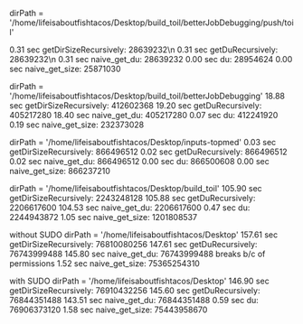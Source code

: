 dirPath = '/home/lifeisaboutfishtacos/Desktop/build_toil/betterJobDebugging/push/toil'

0.31 sec   getDirSizeRecursively:  28639232\n
0.31 sec   getDuRecursively:       28639232\n
0.31 sec   naive_get_du:           28639232
0.00 sec   du:                     28954624
0.00 sec   naive_get_size:         25871030

dirPath = '/home/lifeisaboutfishtacos/Desktop/build_toil/betterJobDebugging'
18.88 sec  getDirSizeRecursively:  412602368
19.20 sec  getDuRecursively:       405217280
18.40 sec  naive_get_du:           405217280
0.07 sec   du:                     412241920
0.19 sec   naive_get_size:         232373028

dirPath = '/home/lifeisaboutfishtacos/Desktop/inputs-topmed'
0.03 sec   getDirSizeRecursively:  866496512
0.02 sec   getDuRecursively:       866496512
0.02 sec   naive_get_du:           866496512
0.00 sec   du:                     866500608
0.00 sec   naive_get_size:         866237210

dirPath = '/home/lifeisaboutfishtacos/Desktop/build_toil'
105.90 sec   getDirSizeRecursively:  2243248128
105.88 sec   getDuRecursively:       2206617600
104.53 sec   naive_get_du:           2206617600
0.47 sec     du:                     2244943872
1.05 sec     naive_get_size:         1201808537

without SUDO
dirPath = '/home/lifeisaboutfishtacos/Desktop'
157.61 sec   getDirSizeRecursively:  76810080256
147.61 sec   getDuRecursively:       76743999488
145.80 sec   naive_get_du:           76743999488
breaks b/c of permissions
1.52 sec     naive_get_size:         75365254310

with SUDO
dirPath = '/home/lifeisaboutfishtacos/Desktop'
146.90 sec   getDirSizeRecursively:  76910432256
145.60 sec   getDuRecursively:       76844351488
143.51 sec   naive_get_du:           76844351488
0.59 sec     du:                     76906373120
1.58 sec     naive_get_size:         75443958670
